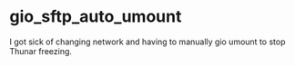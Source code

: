 # gio_sftp_auto_umount

I got sick of changing network and having to manually gio umount to stop Thunar freezing.